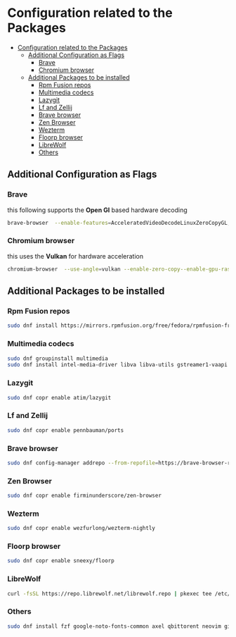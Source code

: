 # Configuration related to the Packages

<!--toc:start-->
- [Configuration related to the Packages](#configuration-related-to-the-packages)
  - [Additional Configuration as Flags](#additional-configuration-as-flags)
    - [Brave](#brave)
    - [Chromium browser](#chromium-browser)
  - [Additional Packages to be installed](#additional-packages-to-be-installed)
    - [Rpm Fusion repos](#rpm-fusion-repos)
    - [Multimedia codecs](#multimedia-codecs)
    - [Lazygit](#lazygit)
    - [Lf and Zellij](#lf-and-zellij)
    - [Brave browser](#brave-browser)
    - [Zen Browser](#zen-browser)
    - [Wezterm](#wezterm)
    - [Floorp browser](#floorp-browser)
    - [LibreWolf](#librewolf)
    - [Others](#others)
<!--toc:end-->

## Additional Configuration as Flags

### Brave

this following supports the **Open Gl** based hardware decoding

```bash
brave-browser  --enable-features=AcceleratedVideoDecodeLinuxZeroCopyGL,AcceleratedVideoDecodeLinuxGL --disable-features=UseChromeOSDirectVideoDecoder,UseSkiaRenderer
```

### Chromium browser

this uses the **Vulkan** for hardware acceleration

```bash
chromium-browser  --use-angle=vulkan --enable-zero-copy--enable-gpu-rasterization --enable-features=Vulkan,VulkanFromANGLE,DefaultANGLEVulkan,VaapiIgnoreDriverChecks,VaapiVideoDecoder,UseMultiPlaneFormatForHardwareVideo,AcceleratedVideoDecodeLinuxZeroCopyGL
```

## Additional Packages to be installed

### Rpm Fusion repos

```bash
sudo dnf install https://mirrors.rpmfusion.org/free/fedora/rpmfusion-free-release-$(rpm -E %fedora).noarch.rpm https://mirrors.rpmfusion.org/nonfree/fedora/rpmfusion-nonfree-release-$(rpm -E %fedora).noarch.rpm
```

### Multimedia codecs

```bash
sudo dnf groupinstall multimedia
sudo dnf install intel-media-driver libva libva-utils gstreamer1-vaapi ffmpeg intel-gpu-tools mesa-dri-drivers
```

### Lazygit

```bash
sudo dnf copr enable atim/lazygit
```

### Lf and Zellij

```bash
sudo dnf copr enable pennbauman/ports
```

### Brave browser

```bash
sudo dnf config-manager addrepo --from-repofile=https://brave-browser-rpm-release.s3.brave.com/brave-browser.repo
```

### Zen Browser

```bash
sudo dnf copr enable firminunderscore/zen-browser
```

### Wezterm

```bash
sudo dnf copr enable wezfurlong/wezterm-nightly
```

### Floorp browser

```bash
sudo dnf copr enable sneexy/floorp
```

### LibreWolf

```bash
curl -fsSL https://repo.librewolf.net/librewolf.repo | pkexec tee /etc/yum.repos.d/librewolf.repo
```

### Others

```bash
sudo dnf install fzf google-noto-fonts-common axel qbittorent neovim git fd-find ripgrep lua helix ruby ruby-devel yarn intel-media-driver libva libva-utils gstreamer1-vaapi ffmpeg intel-gpu-tools mesa-dri-drivers python3-secretstorage zig yt-dlp aria2 chafa btop mpv vlc ffmpeg alacritty kitty chromium pcmanfm thunar firefox nomacs libreoffice gimp inkscape fastfetch fastfetch-zsh-completion fastfetch-bash-completion afetch cpufetch onefetch yarnpkg zathura zathura-pdf-mupdf zathura-zsh-completion zathura-bash-completion zathura-cb zathura-djvu zathura-ps virtualenv prename perl-core wavemon skim eza zellij lazygit wezterm brave-browser zen-twilight lf perl-File-MimeInfo dnf-plugins-core bat zoxide python3-neovim python3-devel golang xdotool wmctrl pypy3 groff floorp uv duf cheat cmatrix R lm_sensors hwinfo inxi lightdm-gtk-greeter-settings perl-Image-ExifTool scrot librewolf sudo-rs opendoas rofi dmenu awesome brightnessctl dunst xinput xev
```
